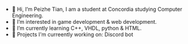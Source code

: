 - 👋 Hi, I’m Peizhe Tian, I am a student at Concordia studying Computer Engineering.
- 👀 I’m interested in game development & web development.
- 🌱 I’m currently learning C++, VHDL, python & HTML.
- 🚧 Projects I'm curreently working on: Discord bot

<!---
peach3es/peach3es is a ✨ special ✨ repository because its `README.md` (this file) appears on your GitHub profile.
You can click the Preview link to take a look at your changes.
--->
